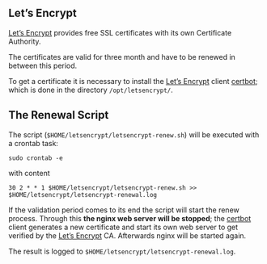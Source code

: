 ## Let’s Encrypt

[Let’s Encrypt] provides free SSL certificates with its own Certificate Authority.

The certificates are valid for three month and have to be renewed in between this period.

To get a certificate it is necessary to install the [Let’s Encrypt] client [certbot]; which is done in the directory `/opt/letsencrypt/`.

## The Renewal Script

The script (`$HOME/letsencrypt/letsencrypt-renew.sh`) will be executed with a crontab task:

~~~shell
sudo crontab -e
~~~

with content

~~~text
30 2 * * 1 $HOME/letsencrypt/letsencrypt-renew.sh >> $HOME/letsencrypt/letsencrypt-renewal.log
~~~

If the validation period comes to its end the script will start the renew process. Through this __the nginx web server will be stopped__; the [certbot] client generates a new certificate and start its own web server to get verified by the [Let’s Encrypt] CA. Afterwards nginx will be started again.

The result is logged to `$HOME/letsencrypt/letsencrypt-renewal.log`.

[Let’s Encrypt]: https://letsencrypt.org/
[certbot]: https://github.com/certbot/certbot
